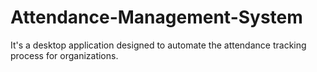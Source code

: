 # Attendance-Management-System
It's a desktop application designed to automate the attendance tracking process for organizations.
